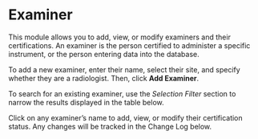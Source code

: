 # Examiner

This module allows you to add, view, or modify examiners and their certifications. An examiner is the person certified to administer a specific instrument, or the person entering data into the database. 

To add a new examiner, enter their name, select their site, and specify whether they are a radiologist. Then, click **Add Examiner**. 

To search for an existing examiner, use the *Selection Filter* section to narrow the results displayed in the table below.

Click on any examiner’s name to add, view, or modify their certification status. Any changes will be tracked in the Change Log below. 
